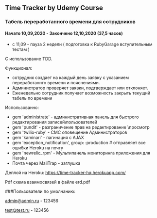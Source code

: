 ## Time Tracker by Udemy Course
### Табель переработанного времени для сотрудников

#### Начато 10,09,2020 - Закончено 12,10,2020 (37,5 часов) 

- с 11,09 - пауза 2 недели ( подготовка к RubyGarage вступительным тестам )

С использование TDD. 

Функционал:
- сотрудник создает на каждый день заявку с указанием переработаннго времени и пояснениями.
- Администратор проверяет заявки, подтверждает или отклоняет.
- Еженедельно сотрудник получает возможность закрыть текущий табель по времени

Использованно:
- gem 'administrate' - административная панель для быстрого редактирования записей\пользователей
- gem 'pundit' - разграничение прав на редактирование \просмотр
- gem 'twilio-ruby'  - СМС оповещение Администраторов 
- gem 'kaminari'  - пагинация с AJAX 
- gem 'exception_notification', group: :production # отправляет все ошибки Heroku на почту
- gem 'newrelic_rpm' - Мультипанель мониторинга приложения для Heroku 
- Почта через MailTrap - заглушка 

Деплой на Heroku:
https://time-tracker-hq.herokuapp.com/ 

Pdf схема взаимосвязей в файле erd.pdf

###Пользователи по умолчанию:

admin@admin.ru   -  123456

test@test.ru   - 123456
